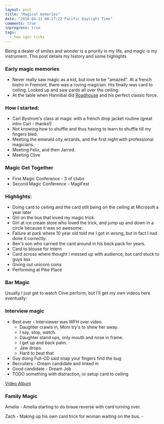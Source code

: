 ```yaml
---
layout: post
title: "Magical memories"
date: "2018-04-21 00:27:22 Pacific Daylight Time"
comments: true
inprogress: true
tags:
  - how igor ticks
---
```



Being a dealer of smiles and wonder is a priority in my life, and magic is my instrument. This post details my history and some highlights

### Early magic memories

* Never really saw magic as a kid, but love to be "amazed". At a french bistro in Fremont, there was a roving magician. His finally was card to ceiling. Looked up and saw cards all over the ceiling.
* At the table when Hannibal did [Roadhouse](https://www.youtube.com/watch?v=G1iaCcL9UDw) and his perfect classic force.


### How I started:

* Carl Bystrom's class at magic with a french drop jacket routine (great intro Carl - thanks!)
* Not knowing how to shuffle and thus having to learn to shuffle till my fingers bled.
* Meeting the emerald city wizards, and the first night with professional magicians.
* Meeting Felix, and then Jarrod.
* Meeting Clive


### Magic Get Together

* First Magic Conference - 3 of clubs
* Second Magic Conference - MagiFest


### Highlights:

- Doing card to ceiling and the card still being on the ceiling at Microsoft a year later
- Girl on the bus that loved my magic trick.
- Girl at ice cream store who loved the trick, and jump up and down in a circle because it was so awesome.
- Failure at park where 10 year old told me I got in wrong, but in fact I had done it correctly.
- Ben's son who carried the card around in his back pack for years.
- Card to blouse for intern
- Card across where thought I messed up with audience, but card stuck to guys ass
- Giving out unicorn coins
- Performing at Pike Place

### Bar Magic

Usually I just get to watch Clive perform, but I'll get my own videos here eventually:

### Interview magic

* Best ever - Interviewer was WFH over video.
    * Daughter crawls in, Mom try's to shew her away.
    * I say, stop, watch.
    * Daughter stand ups, only mouth and nose in frame.
    * I get up and back palm.
    * Jaw drops.
    * Hard to beat that
* Guy doing Full-CD said snap your fingers find the bug
* Recruiters - Dream candidate and linked in
* Good candidate - Dream Job
* TODO something with distraction, or setup card to ceiling

[Video Album](https://photos.app.goo.gl/HPrGV2Uum5EBgo8NA)


### Family Magic

Amelia - Amelia starting to do braue reverse with card turning over.

Zach - Making up his own card trick for woman waiting on the bus. -

